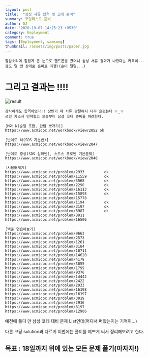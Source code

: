 ```yaml
---
layout: post
title:  "삼성 서류 합격 및 코테 준비"
summary: 코딩테스트 준비
author: GJ
date: '2020-10-07 14:25:23 +0530'
category: Employment
comment: true
tags: [Employment, samsung]
thumbnail: /assets/img/posts/paper.jpg
---
```


    알람소리에 힘겹게 뜬 눈으로 핸드폰을 켰더니 삼성 서류 결과가 나왔다는 카톡이...
    잠도 덜 깬 상태로 홈피로 직행!(손이 덜덜...)
#   그리고 결과는 !!!!

![result](https://drive.google.com/uc?export=view&id=1MsTCrXPc8SfSYSrIjhaOZOcgIE2SmGph)

    감사하게도 합격이었다!! 상반기 때 서류 광탈해서 너무 슬펐는데 ㅠ_ㅠ
    쓰던 자소서 던져놓고 오늘부터 삼성 코테 준비를 하려한다.


```
[M과 N(순열 조합, 완탐 뽀개기)]
https://www.acmicpc.net/workbook/view/2052 ok

[난이도 하(SDS 기본반)]
https://www.acmicpc.net/workbook/view/2047

[난이도 중상(SDS 심화반), 스드스 프로반 기본문제]
https://www.acmicpc.net/workbook/view/2048

[시뮬뽀개기]
https://www.acmicpc.net/problem/2933         ok
https://www.acmicpc.net/problem/11559        ok
https://www.acmicpc.net/problem/3568         ok
https://www.acmicpc.net/problem/2290         ok
https://www.acmicpc.net/problem/16113        ok
https://www.acmicpc.net/problem/15898        ok
https://www.acmicpc.net/problem/15778
https://www.acmicpc.net/problem/1194         ok
https://www.acmicpc.net/problem/3197         ok
https://www.acmicpc.net/problem/6987         ok
https://www.acmicpc.net/problem/8911
https://www.acmicpc.net/problem/16506

[백준 연습해보기]
https://www.acmicpc.net/problem/9663
https://www.acmicpc.net/problem/2573
https://www.acmicpc.net/problem/1261
https://www.acmicpc.net/problem/3184
https://www.acmicpc.net/problem/10711
https://www.acmicpc.net/problem/14620
https://www.acmicpc.net/problem/4179
https://www.acmicpc.net/problem/3055
https://www.acmicpc.net/problem/1799
https://www.acmicpc.net/problem/9376
https://www.acmicpc.net/problem/14442
https://www.acmicpc.net/problem/2422
https://www.acmicpc.net/problem/2933
https://www.acmicpc.net/problem/16198
https://www.acmicpc.net/problem/16197
https://www.acmicpc.net/problem/3019
https://www.acmicpc.net/problem/2916
https://www.acmicpc.net/problem/3197
https://www.acmicpc.net/problem/12906
```

예전에 풀다 만 삼성 코테 대비 문제 List인데(어디서 퍼왔는지는 기억이...)

다른 코딩 solution과 다르게 이번에는 풀이를 예쁘게 써서 정리해보려고 한다.

## 목표 : 18일까지 위에 있는 모든 문제 풀기(아자자!)
